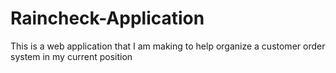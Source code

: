 # Raincheck-Application
This is a web application that I am making to help organize a customer order system in my current position
